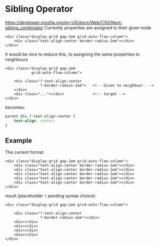 # Sibling Operator
https://developer.mozilla.org/en-US/docs/Web/CSS/Next-sibling_combinator
Currently properties are assigned to their given node

    <div class="display-grid gap-2em grid-auto-flow-column">
        <div class="text-align-center border-radius-1em"></div>
    </div>

It would be nice to reduce this, to assigning the same properties to neighbours

    <div class="display-grid gap-2em
                grid-auto-flow-column">

        <div class="?-text-align-center
                    ?-border-radius-1em">   <!-- Given to neighbour. -->
        </div>
        <div class="..."></div>             <!-- target -->
    </div>

becomes:

```css
parent div.?-text-align-center {
    text-align: center;
}
```

## Example

The current format:

```jinja
<div class="display-grid gap-2em grid-auto-flow-column">
    <div class="text-align-center border-radius-1em"></div>
    <div class="text-align-center border-radius-1em"></div>
    <div class="text-align-center border-radius-1em"></div>
    <div class="text-align-center border-radius-1em"></div>
    <div class="text-align-center border-radius-1em"></div>
</div>
```

result (placeholder `?` pending syntax choice):

```jinja
<div class="display-grid gap-2em grid-auto-flow-column">

    <div class="?-text-align-center
                ?-border-radius-1em"></div>
    <div></div>
    <div></div>
    <div></div>
    <div></div>
</div>
```

